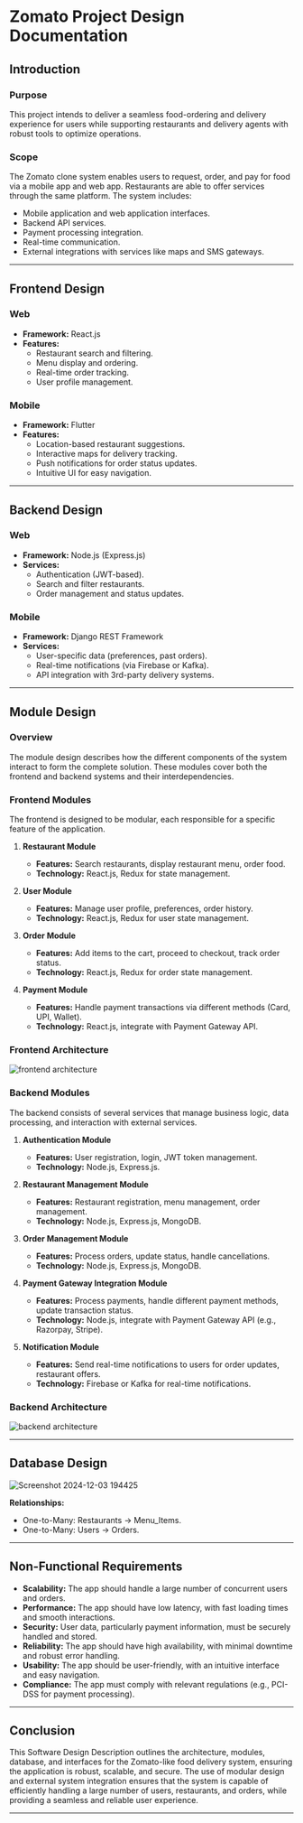 # Zomato Project Design Documentation

## Introduction  

### Purpose  
This project intends to deliver a seamless food-ordering and delivery experience for users while supporting restaurants and delivery agents with robust tools to optimize operations.

### Scope  
The Zomato clone system enables users to request, order, and pay for food via a mobile app and web app. Restaurants are able to offer services through the same platform. The system includes:  
- Mobile application and web application interfaces.  
- Backend API services.  
- Payment processing integration.  
- Real-time communication.  
- External integrations with services like maps and SMS gateways.

---

## Frontend Design  

### Web  
- **Framework:** React.js  
- **Features:**  
  - Restaurant search and filtering.  
  - Menu display and ordering.  
  - Real-time order tracking.  
  - User profile management.  

### Mobile  
- **Framework:** Flutter  
- **Features:**  
  - Location-based restaurant suggestions.  
  - Interactive maps for delivery tracking.  
  - Push notifications for order status updates.  
  - Intuitive UI for easy navigation.

---

## Backend Design  

### Web  
- **Framework:** Node.js (Express.js)  
- **Services:**  
  - Authentication (JWT-based).  
  - Search and filter restaurants.  
  - Order management and status updates.  

### Mobile  
- **Framework:** Django REST Framework  
- **Services:**  
  - User-specific data (preferences, past orders).  
  - Real-time notifications (via Firebase or Kafka).  
  - API integration with 3rd-party delivery systems.  

---

## Module Design  

### Overview  
The module design describes how the different components of the system interact to form the complete solution. These modules cover both the frontend and backend systems and their interdependencies.

### Frontend Modules  
The frontend is designed to be modular, each responsible for a specific feature of the application.  

1. **Restaurant Module**  
   - **Features:** Search restaurants, display restaurant menu, order food.  
   - **Technology:** React.js, Redux for state management.

2. **User Module**  
   - **Features:** Manage user profile, preferences, order history.  
   - **Technology:** React.js, Redux for user state management.  

3. **Order Module**  
   - **Features:** Add items to the cart, proceed to checkout, track order status.  
   - **Technology:** React.js, Redux for order state management.

4. **Payment Module**  
   - **Features:** Handle payment transactions via different methods (Card, UPI, Wallet).  
   - **Technology:** React.js, integrate with Payment Gateway API.

### Frontend Architecture  
![frontend architecture](https://github.com/user-attachments/assets/38b69204-26d9-40e2-9b89-c5b887d79921)

### Backend Modules  
The backend consists of several services that manage business logic, data processing, and interaction with external services.  

1. **Authentication Module**  
   - **Features:** User registration, login, JWT token management.  
   - **Technology:** Node.js, Express.js.

2. **Restaurant Management Module**  
   - **Features:** Restaurant registration, menu management, order management.  
   - **Technology:** Node.js, Express.js, MongoDB.

3. **Order Management Module**  
   - **Features:** Process orders, update status, handle cancellations.  
   - **Technology:** Node.js, Express.js, MongoDB.

4. **Payment Gateway Integration Module**  
   - **Features:** Process payments, handle different payment methods, update transaction status.  
   - **Technology:** Node.js, integrate with Payment Gateway API (e.g., Razorpay, Stripe).

5. **Notification Module**  
   - **Features:** Send real-time notifications to users for order updates, restaurant offers.  
   - **Technology:** Firebase or Kafka for real-time notifications.

### Backend Architecture  
![backend architecture](https://github.com/user-attachments/assets/6463618a-7567-491b-8564-f456afb40eab)

---

## Database Design  
![Screenshot 2024-12-03 194425](https://github.com/user-attachments/assets/bdf4d4ad-01a4-42e3-bc28-0142f39a26d2)

**Relationships:**  
- One-to-Many: Restaurants → Menu_Items.  
- One-to-Many: Users → Orders.  

---

## Non-Functional Requirements  

- **Scalability:** The app should handle a large number of concurrent users and orders.  
- **Performance:** The app should have low latency, with fast loading times and smooth interactions.  
- **Security:** User data, particularly payment information, must be securely handled and stored.  
- **Reliability:** The app should have high availability, with minimal downtime and robust error handling.  
- **Usability:** The app should be user-friendly, with an intuitive interface and easy navigation.  
- **Compliance:** The app must comply with relevant regulations (e.g., PCI-DSS for payment processing).  

---

## Conclusion  

This Software Design Description outlines the architecture, modules, database, and interfaces for the Zomato-like food delivery system, ensuring the application is robust, scalable, and secure. The use of modular design and external system integration ensures that the system is capable of efficiently handling a large number of users, restaurants, and orders, while providing a seamless and reliable user experience.

---
